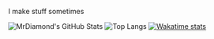 I make stuff sometimes

![MrDiamond's GitHub Stats](https://github-readme-stats.vercel.app/api?username=mrdiamonddog&show_icons=true&theme=tokyonight)
![Top Langs](https://github-readme-stats.vercel.app/api/top-langs/?username=mrdiamonddog&layout=compact&theme=tokyonight)
[![Wakatime stats](https://github-readme-stats.vercel.app/api/wakatime?username=MrDiamondDog&theme=tokyonight&layout=compact)](https://github.com/anuraghazra/github-readme-stats)
